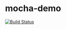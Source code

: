 # mocha-demo

[![Build Status](https://travis-ci.org/favers/mocha-demo.svg?branch=master)](https://travis-ci.org/favers/mocha-demo)